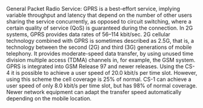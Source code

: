 General Packet Radio Service: GPRS is a best-effort service, implying variable throughput and latency that depend on the number of other users sharing the service concurrently, as opposed to circuit switching, where a certain quality of service (QoS) is guaranteed during the connection.  In 2G systems, GPRS provides data rates of 56–114 kbit/sec. 2G cellular technology combined with GPRS is sometimes described as 2.5G, that is, a technology between the second (2G) and third (3G) generations of mobile telephony. It provides moderate-speed data transfer, by using unused time division multiple access (TDMA) channels in, for example, the GSM system. GPRS is integrated into GSM Release 97 and newer releases. Using the CS-4 it is possible to achieve a user speed of 20.0 kbit/s per time slot. However, using this scheme the cell coverage is 25% of normal. CS-1 can achieve a user speed of only 8.0 kbit/s per time slot, but has 98% of normal coverage. Newer network equipment can adapt the transfer speed automatically depending on the mobile location.
